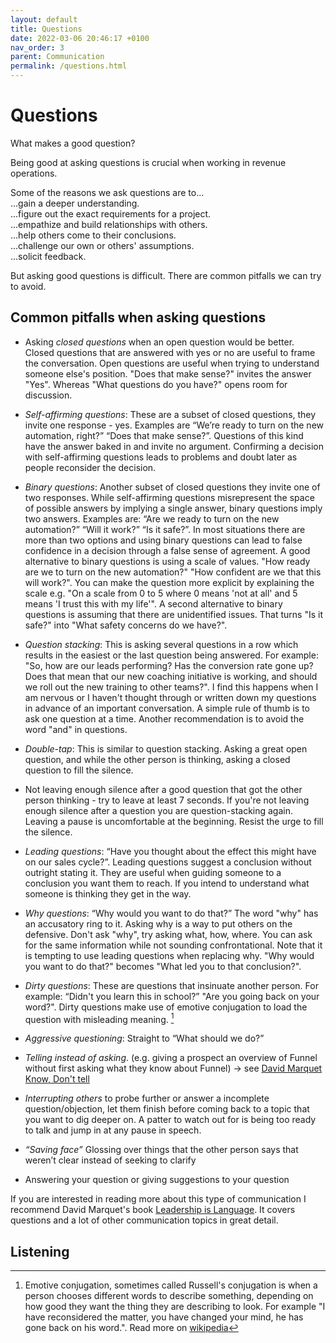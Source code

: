 ```yaml
---
layout: default
title: Questions
date: 2022-03-06 20:46:17 +0100
nav_order: 3
parent: Communication
permalink: /questions.html
---
```


# Questions

What makes a good question?

Being good at asking questions is crucial when working in revenue operations.

Some of the reasons we ask questions are to...  
...gain a deeper understanding.  
...figure out the exact requirements for a project.  
...empathize and build relationships with others.  
...help others come to their conclusions.  
...challenge our own or others' assumptions.  
...solicit feedback.

But asking good questions is difficult.
There are common pitfalls we can try to avoid.

## Common pitfalls when asking questions

- Asking _closed questions_ when an open question would be better.
  Closed questions that are answered with yes or no are useful to frame the conversation.
  Open questions are useful when trying to understand someone else's position.
  "Does that make sense?" invites the answer "Yes".
  Whereas "What questions do you have?" opens room for discussion.

- _Self-affirming questions_: These are a subset of closed questions, they invite one response - yes. Examples are “We’re ready to turn on the new automation, right?” “Does that make sense?”. Questions of this kind have the answer baked in and invite no argument. Confirming a decision with self-affirming questions leads to problems and doubt later as people reconsider the decision.

- _Binary questions_: Another subset of closed questions they invite one of two responses. While self-affirming questions misrepresent the space of possible answers by implying a single answer, binary questions imply two answers. Examples are: “Are we ready to turn on the new automation?” “Will it work?” “Is it safe?”. In most situations there are more than two options and using binary questions can lead to false confidence in a decision through a false sense of agreement. A good alternative to binary questions is using a scale of values. "How ready are we to turn on the new automation?" "How confident are we that this will work?". You can make the question more explicit by explaining the scale e.g. "On a scale from 0 to 5 where 0 means 'not at all' and 5 means 'I trust this with my life'". A second alternative to binary questions is assuming that there are unidentified issues. That turns "Is it safe?" into "What safety concerns do we have?".

- _Question stacking_: This is asking several questions in a row which results in the easiest or the last question being answered. For example: "So, how are our leads performing? Has the conversion rate gone up? Does that mean that our new coaching initiative is working, and should we roll out the new training to other teams?". I find this happens when I am nervous or I haven't thought through or written down my questions in advance of an important conversation. A simple rule of thumb is to ask one question at a time. Another recommendation is to avoid the word "and" in questions.

- _Double-tap_: This is similar to question stacking. Asking a great open question, and while the other person is thinking, asking a closed question to fill the silence.

- Not leaving enough silence after a good question that got the other person thinking - try to leave at least 7 seconds. If you're not leaving enough silence after a question you are question-stacking again. Leaving a pause is uncomfortable at the beginning. Resist the urge to fill the silence.

- _Leading questions_: “Have you thought about the effect this might have on our sales cycle?”. Leading questions suggest a conclusion without outright stating it. They are useful when guiding someone to a conclusion you want them to reach. If you intend to understand what someone is thinking they get in the way.

- _Why questions_: “Why would you want to do that?” The word "why" has an accusatory ring to it. Asking why is a way to put others on the defensive. Don't ask "why", try asking what, how, where. You can ask for the same information while not sounding confrontational. Note that it is tempting to use leading questions when replacing why. "Why would you want to do that?" becomes "What led you to that conclusion?".

- _Dirty questions_: These are questions that insinuate another person. For example: “Didn't you learn this in school?” "Are you going back on your word?". Dirty questions make use of emotive conjugation to load the question with misleading meaning. [^1]

- _Aggressive questioning_: Straight to “What should we do?”

- _Telling instead of asking_. (e.g. giving a prospect an overview of Funnel without first asking what they know about Funnel) -> see [David Marquet Know, Don't tell](https://www.youtube.com/watch?v=op4E6Zp-K8o)
- _Interrupting others_ to probe further or answer a incomplete question/objection, let them finish before coming back to a topic that you want to dig deeper on. A patter to watch out for is being too ready to talk and jump in at any pause in speech.
- _“Saving face”_ Glossing over things that the other person says that weren’t clear instead of seeking to clarify
- Answering your question or giving suggestions to your question

If you are interested in reading more about this type of communication I recommend David Marquet's book [Leadership is Language](https://intentbasedleadership.com/leadership-is-language-book/). It covers questions and a lot of other communication topics in great detail.

## Listening

[^1]: Emotive conjugation, sometimes called Russell's conjugation is when a person chooses different words to describe something, depending on how good they want the thing they are describing to look. For example "I have reconsidered the matter, you have changed your mind, he has gone back on his word.". Read more on [wikipedia](https://en.wikipedia.org/wiki/Emotive_conjugation)
